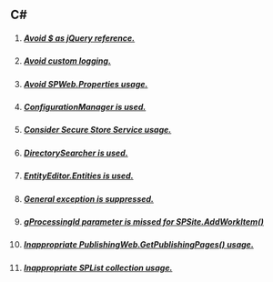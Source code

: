 ## C# 

1. ##### [Avoid $ as jQuery reference.](RESP510242.md)
1. ##### [Avoid custom logging.](RESP510239.md)
1. ##### [Avoid SPWeb.Properties usage.](RESP510240.md)
1. ##### [ConfigurationManager is used.](RESP510202.md)
1. ##### [Consider Secure Store Service usage.](RESP510206.md)
1. ##### [DirectorySearcher is used.](RESP510212.md)
1. ##### [EntityEditor.Entities is used.](RESP510251.md)
1. ##### [General exception is suppressed.](RESP510236.md)
1. ##### [gProcessingId parameter is missed for SPSite.AddWorkItem()](RESP510257.md)
1. ##### [Inappropriate PublishingWeb.GetPublishingPages() usage.](RESP510232.md)
1. ##### [Inappropriate SPList collection usage.](RESP510209.md)


